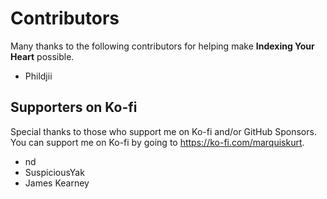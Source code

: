 # Contributors

Many thanks to the following contributors for helping make **Indexing Your Heart** possible.

- Phildjii

## Supporters on Ko-fi

Special thanks to those who support me on Ko-fi and/or GitHub Sponsors. You can support me on Ko-fi
by going to https://ko-fi.com/marquiskurt.

- nd
- SuspiciousYak
- James Kearney
